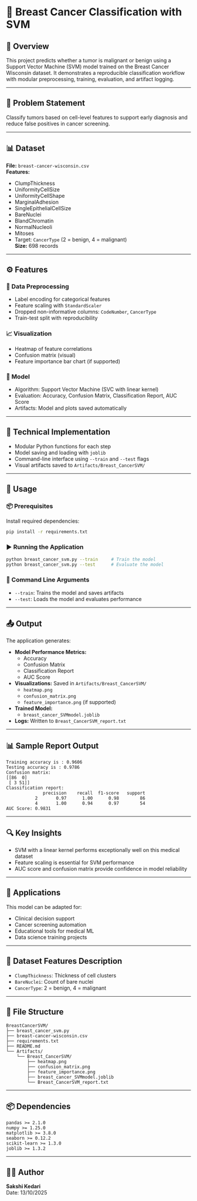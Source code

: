 
# 🧬 Breast Cancer Classification with SVM

## 📘 Overview  
This project predicts whether a tumor is malignant or benign using a Support Vector Machine (SVM) model trained on the Breast Cancer Wisconsin dataset. It demonstrates a reproducible classification workflow with modular preprocessing, training, evaluation, and artifact logging.

---

## 🧩 Problem Statement  
Classify tumors based on cell-level features to support early diagnosis and reduce false positives in cancer screening.

---

## 📊 Dataset  
**File:** `breast-cancer-wisconsin.csv`  
**Features:**  
- ClumpThickness  
- UniformityCellSize  
- UniformityCellShape  
- MarginalAdhesion  
- SingleEpithelialCellSize  
- BareNuclei  
- BlandChromatin  
- NormalNucleoli  
- Mitoses  
- Target: `CancerType` (2 = benign, 4 = malignant)  
**Size:** 698 records

---

## ⚙️ Features

### 🔄 Data Preprocessing  
- Label encoding for categorical features  
- Feature scaling with `StandardScaler`  
- Dropped non-informative columns: `CodeNumber`, `CancerType`  
- Train-test split with reproducibility

### 📈 Visualization  
- Heatmap of feature correlations  
- Confusion matrix (visual)  
- Feature importance bar chart (if supported)

### 🤖 Model  
- Algorithm: Support Vector Machine (SVC with linear kernel)  
- Evaluation: Accuracy, Confusion Matrix, Classification Report, AUC Score  
- Artifacts: Model and plots saved automatically

---

## 🧪 Technical Implementation  
- Modular Python functions for each step  
- Model saving and loading with `joblib`  
- Command-line interface using `--train` and `--test` flags  
- Visual artifacts saved to `Artifacts/Breast_CancerSVM/`

---

## 🚀 Usage

### 📦 Prerequisites  
Install required dependencies:
```bash
pip install -r requirements.txt
```

### ▶️ Running the Application  
```bash
python breast_cancer_svm.py --train     # Train the model  
python breast_cancer_svm.py --test      # Evaluate the model  
```

### 🧾 Command Line Arguments  
- `--train`: Trains the model and saves artifacts  
- `--test`: Loads the model and evaluates performance

---

## 📤 Output  
The application generates:

- **Model Performance Metrics:**  
  - Accuracy  
  - Confusion Matrix  
  - Classification Report  
  - AUC Score  
- **Visualizations:** Saved in `Artifacts/Breast_CancerSVM/`  
  - `heatmap.png`  
  - `confusion_matrix.png`  
  - `feature_importance.png` (if supported)  
- **Trained Model:**  
  - `breast_cancer_SVMmodel.joblib`  
- **Logs:** Written to `Breast_CancerSVM_report.txt`

---

## 📊 Sample Report Output  
```
Training accuracy is : 0.9606  
Testing accuracy is : 0.9786  
Confusion matrix:
[[86  0]
 [ 3 51]]  
Classification report:
              precision    recall  f1-score   support
           2       0.97      1.00      0.98        86
           4       1.00      0.94      0.97        54
AUC Score: 0.9831
```

---

## 🔍 Key Insights  
- SVM with a linear kernel performs exceptionally well on this medical dataset  
- Feature scaling is essential for SVM performance  
- AUC score and confusion matrix provide confidence in model reliability

---

## 🏥 Applications  
This model can be adapted for:

- Clinical decision support  
- Cancer screening automation  
- Educational tools for medical ML  
- Data science training projects

---

## 📁 Dataset Features Description  
- `ClumpThickness`: Thickness of cell clusters  
- `BareNuclei`: Count of bare nuclei  
- `CancerType`: 2 = benign, 4 = malignant

---

## 📂 File Structure  
```
BreastCancerSVM/
├── breast_cancer_svm.py
├── breast-cancer-wisconsin.csv
├── requirements.txt
├── README.md
└── Artifacts/
    └── Breast_CancerSVM/
        ├── heatmap.png
        ├── confusion_matrix.png
        ├── feature_importance.png
        ├── breast_cancer_SVMmodel.joblib
        └── Breast_CancerSVM_report.txt
```

---

## 📦 Dependencies  
```
pandas >= 2.1.0  
numpy >= 1.25.0  
matplotlib >= 3.8.0  
seaborn >= 0.12.2  
scikit-learn >= 1.3.0  
joblib >= 1.3.2  
```

---

## 👩‍💻 Author  
**Sakshi Kedari**  
Date: 13/10/2025
